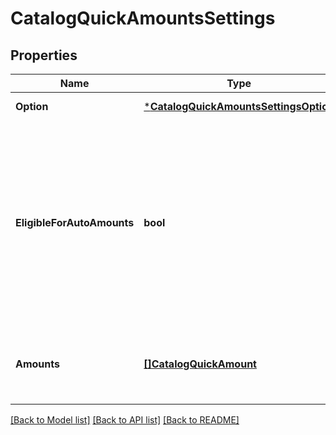 # CatalogQuickAmountsSettings

## Properties
Name | Type | Description | Notes
------------ | ------------- | ------------- | -------------
**Option** | [***CatalogQuickAmountsSettingsOption**](CatalogQuickAmountsSettingsOption.md) |  | [default to null]
**EligibleForAutoAmounts** | **bool** | Represents location&#x27;s eligibility for auto amounts The boolean should be consistent with whether there are AUTO amounts in the &#x60;amounts&#x60;. | [optional] [default to null]
**Amounts** | [**[]CatalogQuickAmount**](CatalogQuickAmount.md) | Represents a set of Quick Amounts at this location. | [optional] [default to null]

[[Back to Model list]](../README.md#documentation-for-models) [[Back to API list]](../README.md#documentation-for-api-endpoints) [[Back to README]](../README.md)

